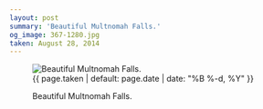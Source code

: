 ```yaml
---
layout: post
summary: 'Beautiful Multnomah Falls.'
og_image: 367-1280.jpg
taken: August 28, 2014
---
```


<figure class="post">
<img alt="Beautiful Multnomah Falls." sizes="(min-width: 700px) 50vw, calc(100vw - 2rem)" src="{{ site.assets_url }}/367-640.jpg" srcset="{{ site.assets_url }}/367-1280.jpg 1280w, {{ site.assets_url }}/367-960.jpg 960w, {{ site.assets_url }}/367-640.jpg 640w, {{ site.assets_url }}/367-320.jpg 320w"/>
<figcaption>
<time>{{ page.taken | default: page.date | date: "%B %-d, %Y" }}</time>
<p>Beautiful Multnomah Falls.</p>
</figcaption>
</figure>
